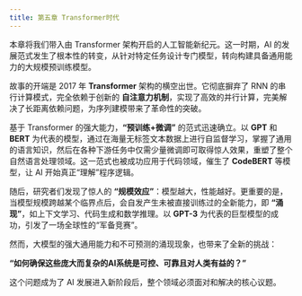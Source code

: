 ```yaml
---
title: 第五章 Transformer时代
---
```


本章将我们带入由 Transformer 架构开启的人工智能新纪元。这一时期，AI 的发展范式发生了根本性的转变，从针对特定任务设计专门模型，转向构建具备通用能力的大规模预训练模型。

故事的开端是 2017 年 **Transformer** 架构的横空出世。它彻底摒弃了 RNN 的串行计算模式，完全依赖于创新的 **自注意力机制**，实现了高效的并行计算，完美解决了长距离依赖问题，为序列建模带来了革命性的突破。

基于 Transformer 的强大能力，**“预训练+微调”** 的范式迅速确立。以 **GPT** 和 **BERT** 为代表的模型，通过在海量无标签文本数据上进行自监督学习，掌握了通用的语言知识，然后在各种下游任务中仅需少量微调即可取得惊人效果，重塑了整个自然语言处理领域。这一范式也被成功应用于代码领域，催生了 **CodeBERT** 等模型，让 AI 开始真正“理解”程序逻辑。

随后，研究者们发现了惊人的 **“规模效应”**：模型越大，性能越好。更重要的是，当模型规模跨越某个临界点后，会自发产生未被直接训练过的全新能力，即 **“涌现”**，如上下文学习、代码生成和数学推理。以 **GPT-3** 为代表的巨型模型的成功，引发了一场全球性的“军备竞赛”。

然而，大模型的强大通用能力和不可预测的涌现现象，也带来了全新的挑战：

**“如何确保这些庞大而复杂的AI系统是可控、可靠且对人类有益的？”** 

这个问题成为了 AI 发展进入新阶段后，整个领域必须面对和解决的核心议题。


